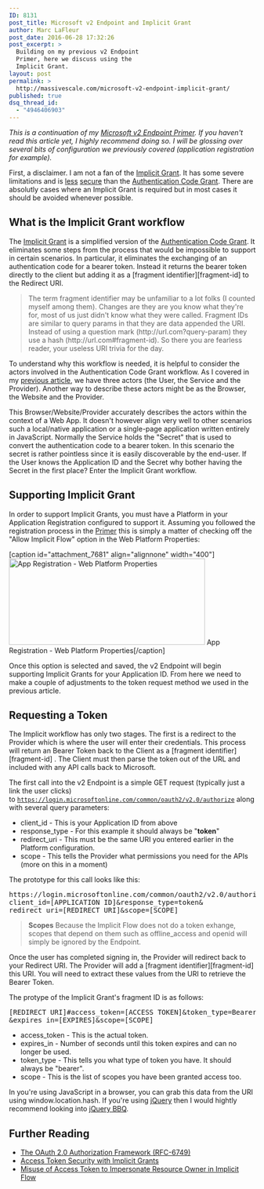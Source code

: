 ```yaml
---
ID: 8131
post_title: Microsoft v2 Endpoint and Implicit Grant
author: Marc LaFleur
post_date: 2016-06-28 17:32:26
post_excerpt: >
  Building on my previous v2 Endpoint
  Primer, here we discuss using the
  Implicit Grant.
layout: post
permalink: >
  http://massivescale.com/microsoft-v2-endpoint-implicit-grant/
published: true
dsq_thread_id:
  - "4946406903"
---
```

<em>This is a continuation of my <a href="http://massivescale.com/microsoft-v2-endpoint-primer">Microsoft v2 Endpoint Primer</a>. If you haven't read this article yet, I highly recommend doing so. I will be glossing over several bits of configuration we previously covered (application registration for example).</em>

First, a disclaimer. I am not a fan of the <a href="http://tools.ietf.org/html/rfc6749#section-1.3.2">Implicit Grant</a>. It has some severe limitations and is <a href="http://tools.ietf.org/html/rfc6749#section-10.3">less</a> <a href="http://tools.ietf.org/html/rfc6749#section-10.16">secure</a> than the <a href="http://tools.ietf.org/html/rfc6749#section-1.3.1">Authentication Code Grant</a>. There are absolutly cases where an Implicit Grant is required but in most cases it should be avoided whenever possible.

<h2>What is the Implicit Grant workflow</h2>

The <a href="http://tools.ietf.org/html/rfc6749#section-1.3.2">Implicit Grant</a> is a simplified version of the <a href="http://tools.ietf.org/html/rfc6749#section-1.3.1">Authentication Code Grant</a>. It eliminates some steps from the process that would be impossible to support in certain scenarios. In particular, it eliminates the exchanging of an authentication code for a bearer token. Instead it returns the bearer token directly to the client but adding it as a [fragment identifier][fragment-id] to the Redirect URI.

<blockquote>
  The term fragment identifier may be unfamiliar to a lot folks (I counted myself among them). Changes are they are you know what they're for,  most of us just didn't know what they were called. Fragment IDs are similar to query params in that they are data appended the URI. Instead of using a question mark (http://url.com?query-param) they use a hash (http://url.com#fragment-id). So there you are fearless reader, your useless URI trivia for the day.
</blockquote>

To understand why this workflow is needed, it is helpful to consider the actors involved in the Authentication Code Grant workflow. As I covered in my <a href="http://massivescale.com/microsoft-v2-endpoint-primer">previous article</a>, we have three actors (the User, the Service and the Provider). Another way to describe these actors might be as the Browser, the Website and the Provider.

This Browser/Website/Provider accurately describes the actors within the context of a Web App. It doesn't however align very well to other scenarios such a local/native application or a single-page application written entirely in JavaScript. Normally the Service holds the "Secret" that is used to convert the authentication code to a bearer token. In this scenario the secret is rather pointless since it is easily discoverable by the end-user. If the User knows the Application ID and the Secret why bother having the Secret in the first place? Enter the Implicit Grant workflow.

<h2>Supporting Implicit Grant</h2>

In order to support Implicit Grants, you must have a Platform in your Application Registration configured to support it. Assuming you followed the registration process in the <a href="http://massivescale.com/microsoft-v2-endpoint-primer">Primer</a> this is simply a matter of checking off the "Allow Implicit Flow" option in the Web Platform Properties:

[caption id="attachment_7681" align="alignnone" width="400"]<img src="https://massivescale.blob.core.windows.net/blogmedia/2016/06/apps-dev-web-platform.png" alt="App Registration - Web Platform Properties" width="400" height="176" class="size-full wp-image-7681" /> App Registration - Web Platform Properties[/caption]

Once this option is selected and saved, the v2 Endpoint will begin supporting Implicit Grants for your Application ID. From here we need to make a couple of adjustments to the token request method we used in the previous article.

<h2>Requesting a Token</h2>

The Implicit workflow has only two stages. The first is a redirect to the Provider which is where the user will enter their credentials. This process will return an Bearer Token  back to the Client as a [fragment identifier][fragment-id] . The Client must then parse the token out of the URL and included with any API calls back to Microsoft.

The first call into the v2 Endpoint is a simple GET request (typically just a link the user clicks) to <code>https://login.microsoftonline.com/common/oauth2/v2.0/authorize</code> along with several query parameters:

<ul>
<li>client_id - This is your Application ID from above</li>
<li>response_type - For this example it should always be "<strong>token</strong>" </li>
<li>redirect_uri - This must be the same URI you entered earlier in the Platform configuration.</li>
<li>scope - This tells the Provider what permissions you need for the APIs (more on this in a moment)</li>
</ul>

The prototype for this call looks like this:

<pre>https://login.microsoftonline.com/common/oauth2/v2.0/authorize?
client_id=[APPLICATION ID]&amp;response_type=token&amp;
redirect_uri=[REDIRECT URI]&amp;scope=[SCOPE]</pre>

<blockquote>
  <strong>Scopes</strong>
  Because the Implicit Flow does not do a token exhange, scopes that depend on them such as offline_access and openid will simply be ignored by the Endpoint.
</blockquote>

Once the user has completed signing in, the Provider will redirect back to your Redirect URI. The Provider will add a [fragment identifier][fragment-id]   this URI.  You will need to extract these values from the URI to retrieve the Bearer Token.

The protype of the Implicit Grant's fragment ID is as follows:

<pre>[REDIRECT URI]#access_token=[ACCESS TOKEN]&token_type=Bearer
&expires_in=[EXPIRES]&scope=[SCOPE]</pre>

<ul>
<li>access_token - This is the actual token.</li>
<li>expires_in - Number of seconds until this token expires and can no longer be used.</li>
<li>token_type - This tells you what type of token you have. It should always be "bearer".</li>
<li>scope - This is the list of scopes you have been granted access too.</li>
</ul>

In you're using JavaScript in a browser, you can grab this data from the URI using window.location.hash. If you're using <a href="http://jquery.org">jQuery</a> then I would hightly recommend looking into <a href="http://benalman.com/projects/jquery-bbq-plugin/">jQuery BBQ</a>.

<h2>Further Reading</h2>

<ul>
<li><a href="http://tools.ietf.org/html/rfc6749">The OAuth 2.0 Authorization Framework (RFC-6749)</a></li>
<li><a href="http://tools.ietf.org/html/rfc6749#section-10.3">Access Token Security with Implicit Grants</a></li>
<li><a href="http://tools.ietf.org/html/rfc6749#section-10.16">Misuse of Access Token to Impersonate Resource Owner in Implicit Flow</a></li>
</ul>